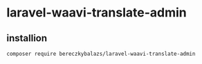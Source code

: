 # laravel-waavi-translate-admin

## installion
```
composer require bereczkybalazs/laravel-waavi-translate-admin
```
